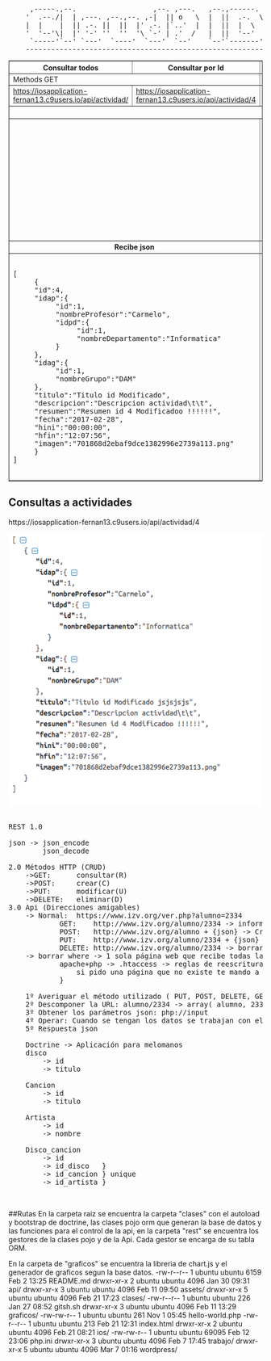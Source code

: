 <pre>
     ,-----.,--.                  ,--. ,---.   ,--.,------.  ,------.
    '  .--./|  | ,---. ,--.,--. ,-|  || o   \  |  ||  .-.  \ |  .---'
    |  |    |  || .-. ||  ||  |' .-. |`..'  |  |  ||  |  \  :|  `--, 
    '  '--'\|  |' '-' ''  ''  '\ `-' | .'  /   |  ||  '--'  /|  `---.
     `-----'`--' `---'  `----'  `---'  `--'    `--'`-------' `------'
    ----------------------------------------------------------------- 
</pre>

<table border="1">
    <tbody><tr>
        <th>Consultar todos</th>
        <th>Consultar por Id</th>
        <th>Insertar</th>
        <th>Actualizar</th>
        <th>Borrar por id</th>
        <th>Borrar conjunto</th>
    </tr>
    <tr>
        <td colspan="2">Methods GET</td>
        <td>Methods POST</td>
        <td>Methods PUT</td>
        <td colspan="2">Methods DELETE</td>
    </tr>
    <tr>
        <td><a href="https://iosapplication-fernan13.c9users.io/api/actividad/">https://iosapplication-fernan13.c9users.io/api/actividad/</a></td>
        <td><a href="https://iosapplication-fernan13.c9users.io/api/actividad/4">https://iosapplication-fernan13.c9users.io/api/actividad/4</a></td>
        <td><a href="https://iosapplication-fernan13.c9users.io/api/actividad/">https://iosapplication-fernan13.c9users.io/api/actividad/</a></td>
        <td><a href="https://iosapplication-fernan13.c9users.io/api/actividad/3">https://iosapplication-fernan13.c9users.io/api/actividad/3</a></td>
        <td><a href="https://iosapplication-fernan13.c9users.io/api/actividad/3">https://iosapplication-fernan13.c9users.io/api/actividad/3</a></td>
        <td><a href="https://iosapplication-fernan13.c9users.io/api/actividad/">https://iosapplication-fernan13.c9users.io/api/actividad/</a></td>
    </tr>
    <tr>
        <th colspan="5">Enviar json</th>
        <th>Enviar conjunto de id por json</th>
    </tr>
    <tr>
        <td colspan="2"> </td>
        <td>
            <pre>               
{
    "idap":3,
    "idag":2,
    "descripcion":"Lorem ipsum dolor sit amet, lorem, at.",
    "resumen":"Lorem ipsum dolor sit amet.",
    "fecha":"2017-01-26 00:00:00",
    "hini":"1970-01-01 00:03:01",
    "hfin":"1970-01-01 00:04:02"
}
            </pre>
        </td>
        <td>
            <pre>               
{
    "idap":3,
    "idag":2,
    "descripcion":"Lorem ipsum dolor sit amet, consectetur adipiscing elit.",
    "resumen":"Lorem ipsum dolor sit amet.",
    "fecha":"2017-01-26 00:00:00",
    "hini":"1970-01-01 00:03:01",
    "hfin":"1970-01-01 00:04:02"
}
          </pre>
        </td>
        <td>
            <pre>               
{
    "id":3
}
            </pre>
        </td>
        <td>
            <pre>          
[
     {
          "id":3
     },
     {
          "id":4
     },
     {
          "id":6
     }
]
            </pre>
        </td>
    </tr>
    <tr>
        <th colspan="2">Recibe json</th>
        <th colspan="4">Recibe confirmación</th>
    </tr>
    <tr>
        <td colspan="2">
            <pre>        
[
     {
     "id":4,
     "idap":{
          "id":1,
          "nombreProfesor":"Carmelo",
          "idpd":{
               "id":1,
               "nombreDepartamento":"Informatica"
          }
     },
     "idag":{
          "id":1,
          "nombreGrupo":"DAM"
     },
     "titulo":"Titulo id Modificado",
     "descripcion":"Descripcion actividad\t\t",
     "resumen":"Resumen id 4 Modificadoo !!!!!!",
     "fecha":"2017-02-28",
     "hini":"00:00:00",
     "hfin":"12:07:56",
     "imagen":"701868d2ebaf9dce1382996e2739a113.png"
     }
]
          </pre>
        </td>
        <td>
            <p>Codigos de respuesta HTTP: 200 ok</p> 
            <pre>        
{
  "response": "ok"
}
            </pre>
            <p>Para elementos no encontrados</p>
            <p>Codigos de respuesta HTTP: 404 Not found</p>
            <pre>
{
  "response": "error"    
}
            </pre>
        </td>
        <td>      
            <p>Codigos de respuesta HTTP: 201 Created</p> 
            <pre>
{
     "response": "ok"
}
            </pre>
            <p>No se ha podido actualizar</p>
            <p>Codigos de respuesta HTTP: 304 Not Modified</p>
            <pre>
{
   "response": "error"    
}
            </pre>
        </td>
        <td colspan="2">        
            <p>Codigos de respuesta HTTP: 200 Bad Request</p>
            <pre>
{
     "response": "ok"
}
            </pre>
            <p>Codigos de respuesta HTTP: 400 Bad Request</p>
            <pre>
{
   "response": "error"    
}
            </pre>
        </td>
    </tr>
</tbody>
</table>






## Consultas a actividades
<p>https://iosapplication-fernan13.c9users.io/api/actividad/4</p>
<img src="/assets/Actividades.png" alt="">

<pre>

REST 1.0

json -> json_encode
        json_decode

2.0 Métodos HTTP (CRUD)
    ->GET:      consultar(R)
    ->POST:	    crear(C)
    ->PUT:	    modificar(U)
    ->DELETE:   eliminar(D) 
3.0 Api (Direcciones amigables)
    -> Normal:  https://www.izv.org/ver.php?alumno=2334
            GET:    http://www.izv.org/alumno/2334 -> informacion del alumno 2334
            POST:	http://www.izv.org/alumno + {json} -> Crear alumno
            PUT:	http://www.izv.org/alumno/2334 + {json} -> Modificar alumno
            DELETE: http://www.izv.org/alumno/2334 -> borrar http://www.izv.org/alumno + {json}
    -> borrar where -> 1 sola página web que recibe todas las peticiones
            apache+php -> .htaccess -> reglas de reescritura {
                si pido una página que no existe te mando a una página concreta
            }

    1º Averiguar el método utilizado ( PUT, POST, DELETE, GET ) $_SERVER['REQUEST_METHOD']
    2º Descomponer la URL: alumno/2334 -> array( alumno, 2334 )
    3º Obtener los parámetros json: php://input
    4º Operar: Cuando se tengan los datos se trabajan con ellos
    5º Respuesta json
    
    Doctrine -> Aplicación para melomanos
    disco 
        -> id 
        -> titulo
          
    Cancion 
        -> id
        -> titulo
    
    Artista
        -> id 
        -> nombre
    
    Disco_cancion
        -> id
        -> id_disco   }
        -> id_cancion } unique 
        -> id_artista }
        
 
</pre>

##Rutas
En la carpeta raiz se encuentra la carpeta "clases" con el autoload y bootstrap de doctrine,
las clases pojo orm que generan la base de datos y las funciones para el control de la api,
en la carpeta "rest" se encuentra los gestores de la clases pojo y de la Api.
Cada gestor se encarga de su tabla ORM. 

En la carpeta de "graficos" se encuentra la libreria de chart.js y el generador de graficos segun 
la base datos.
-rw-r--r-- 1 ubuntu ubuntu    6159 Feb  2 13:25 README.md
drwxr-xr-x 2 ubuntu ubuntu    4096 Jan 30 09:31 api/
drwxr-xr-x 3 ubuntu ubuntu    4096 Feb 11 09:50 assets/
drwxr-xr-x 5 ubuntu ubuntu    4096 Feb 21 17:23 clases/
-rw-r--r-- 1 ubuntu ubuntu     226 Jan 27 08:52 gitsh.sh
drwxr-xr-x 3 ubuntu ubuntu    4096 Feb 11 13:29 graficos/
-rw-rw-r-- 1 ubuntu ubuntu     261 Nov  1 05:45 hello-world.php
-rw-r--r-- 1 ubuntu ubuntu     213 Feb 21 12:31 index.html
drwxr-xr-x 2 ubuntu ubuntu    4096 Feb 21 08:21 ios/
-rw-rw-r-- 1 ubuntu ubuntu   69095 Feb 12 23:06 php.ini
drwxr-xr-x 3 ubuntu ubuntu    4096 Feb  7 17:45 trabajo/
drwxr-xr-x 5 ubuntu ubuntu    4096 Mar  7 01:16 wordpress/

